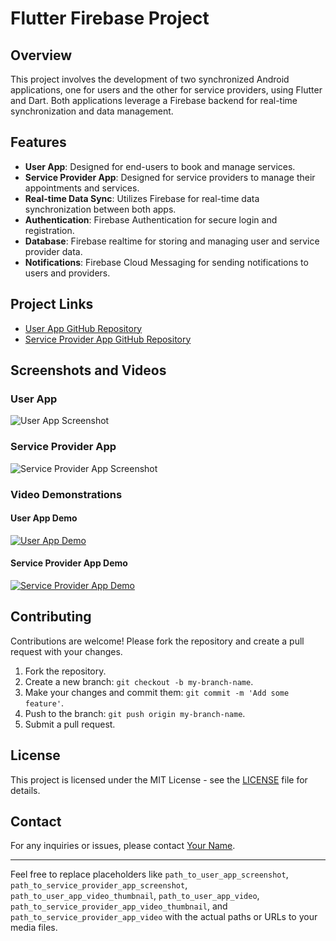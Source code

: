 # Flutter Firebase Project

## Overview

This project involves the development of two synchronized Android applications, one for users and the other for service providers, using Flutter and Dart. Both applications leverage a Firebase backend for real-time synchronization and data management.

## Features

- **User App**: Designed for end-users to book and manage services.
- **Service Provider App**: Designed for service providers to manage their appointments and services.
- **Real-time Data Sync**: Utilizes Firebase for real-time data synchronization between both apps.
- **Authentication**: Firebase Authentication for secure login and registration.
- **Database**: Firebase realtime for storing and managing user and service provider data.
- **Notifications**: Firebase Cloud Messaging for sending notifications to users and providers.

## Project Links

- [User App GitHub Repository](https://github.com/aryadevesh/user_app)
- [Service Provider App GitHub Repository](https://github.com/aryadevesh/doctor_app)

## Screenshots and Videos

### User App

![User App Screenshot](path_to_user_app_screenshot)

### Service Provider App

![Service Provider App Screenshot]((https://drive.google.com/uc?export=view&id=1wEAvmBiVjpzqoE-M-7nJSGncbpjvcZ60))

### Video Demonstrations

#### User App Demo

[![User App Demo](path_to_user_app_video_thumbnail)](path_to_user_app_video)

#### Service Provider App Demo

[![Service Provider App Demo](path_to_service_provider_app_video_thumbnail)](path_to_service_provider_app_video)

## Contributing

Contributions are welcome! Please fork the repository and create a pull request with your changes.

1. Fork the repository.
2. Create a new branch: `git checkout -b my-branch-name`.
3. Make your changes and commit them: `git commit -m 'Add some feature'`.
4. Push to the branch: `git push origin my-branch-name`.
5. Submit a pull request.

## License

This project is licensed under the MIT License - see the [LICENSE](LICENSE) file for details.

## Contact

For any inquiries or issues, please contact [Your Name](mailto:your.email@example.com).

---

Feel free to replace placeholders like `path_to_user_app_screenshot`, `path_to_service_provider_app_screenshot`, `path_to_user_app_video_thumbnail`, `path_to_user_app_video`, `path_to_service_provider_app_video_thumbnail`, and `path_to_service_provider_app_video` with the actual paths or URLs to your media files.
